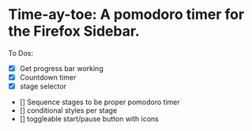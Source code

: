 # Time-ay-toe: A pomodoro timer for the Firefox Sidebar.

To Dos:
- [x] Get progress bar working
- [x] Countdown timer
- [x] stage selector
- [] Sequence stages to be proper pomodoro timer
- [] conditional styles per stage
- [] toggleable start/pause button with icons
